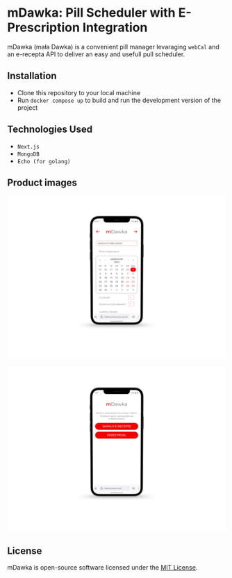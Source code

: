 # mDawka: Pill Scheduler with E-Prescription Integration

mDawka (mała Dawka) is a convenient pill manager levaraging `webCal` and an e-recepta API to deliver an easy and usefull pull scheduler.

## Installation

- Clone this repository to your local machine
- Run `docker compose up` to build and run the development version of the project

## Technologies Used

- `Next.js`
- `MongoDB`
- `Echo (for golang)`

## Product images

<p align="center">
    <img width="700" src="assets/example1.png" />
</p>

<p align="center">
    <img width="700" src="assets/example2.png" />
</p>

## License

mDawka is open-source software licensed under the [MIT License](LICENSE).
